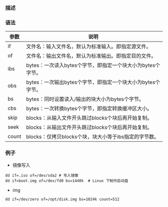 ### 描述

### 语法

|  参数 | 说明   |
|-------------- | -------------- |
|if |文件名：输入文件名，默认为标准输入。即指定源文件。 |
|of |文件名：输出文件名，默认为标准输出。即指定目的文件。 |
|ibs |bytes：一次读入bytes个字节，即指定一个块大小为bytes个字节。 |
|obs |bytes：一次输出bytes个字节，即指定一个块大小为bytes个字节。 |
|bs |bytes：同时设置读入/输出的块大小为bytes个字节。 |
|cbs |bytes：一次转换bytes个字节，即指定转换缓冲区大小。 |
|skip |blocks：从输入文件开头跳过blocks个块后再开始复制。 |
|seek |blocks：从输出文件开头跳过blocks个块后再开始复制。 |
|count |blocks：仅拷贝blocks个块，块大小等于ibs指定的字节数。 |

### 例子
- 镜像写入 
```
dd if=.iso of=/dev/sda2 # 写入镜像 
dd if=boot.img of=/dev/fd0 bs=1440k  # Linux 下制作启动盘 
```
- img
```shell
dd if=/dev/zero of=/opt/disk.img bs=1024k count=512
```
